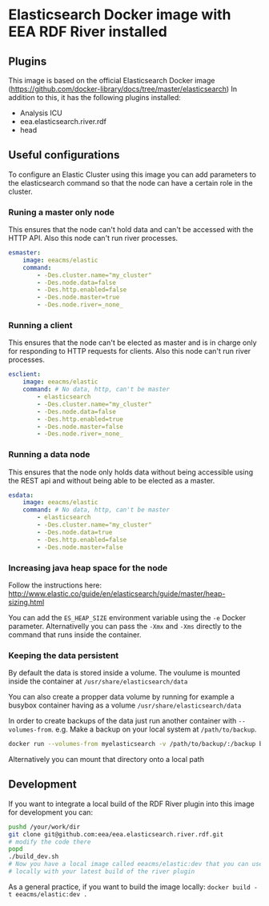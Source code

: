 # Elasticsearch Docker image with EEA RDF River installed

## Plugins
This image is based on the official Elasticsearch Docker image
(https://github.com/docker-library/docs/tree/master/elasticsearch)
In addition to this, it has the following plugins installed:

* Analysis ICU
* eea.elasticsearch.river.rdf
* head

## Useful configurations

To configure an Elastic Cluster using this image you can add parameters
to the elasticsearch command so that the node can have a certain role in
the cluster.

### Runing a master only node
This ensures that the node can't hold data and can't be accessed with
the HTTP API. Also this node can't run river processes.

```yaml
esmaster:
    image: eeacms/elastic
    command:
        - -Des.cluster.name="my_cluster"
        - -Des.node.data=false
        - -Des.http.enabled=false
        - -Des.node.master=true
        - -Des.node.river=_none_
```

### Running a client
This ensures that the node can't be elected as master and is in charge
only for responding to HTTP requests for clients. Also this node can't run
river processes.

```yaml
esclient:
    image: eeacms/elastic
    command: # No data, http, can't be master
        - elasticsearch
        - -Des.cluster.name="my_cluster"
        - -Des.node.data=false
        - -Des.http.enabled=true
        - -Des.node.master=false
        - -Des.node.river=_none_
```

### Running a data node
This ensures that the node only holds data without being accessible
using the REST api and without being able to be elected as a master.

```yaml
esdata:
    image: eeacms/elastic
    command: # No data, http, can't be master
        - elasticsearch
        - -Des.cluster.name="my_cluster"
        - -Des.node.data=true
        - -Des.http.enabled=false
        - -Des.node.master=false
```

### Increasing java heap space for the node

Follow the instructions here:
http://www.elastic.co/guide/en/elasticsearch/guide/master/heap-sizing.html

You can add the ```ES_HEAP_SIZE``` environment variable using
the ```-e``` Docker parameter. Alternativelly you can pass
the ```-Xmx``` and ```-Xms``` directly to the command that runs inside
the container.

### Keeping the data persistent

By default the data is stored inside a volume.
The voulume is mounted inside the container at ```/usr/share/elasticsearch/data```

You can also create a propper data volume by running for example a busybox container
having as a volume ```/usr/share/elasticsearch/data```

In order to create backups of the data just run another container with
```--volumes-from```. e.g. Make a backup on your local system at ```/path/to/backup```.

```bash
docker run --volumes-from myelasticsearch -v /path/to/backup/:/backup busybox cp -r /usr/share/elasticsearch/data /backup
```

Alternatively you can mount that directory onto a local path


## Development

If you want to integrate a local build of the RDF River plugin into this
image for development you can:

```bash
pushd /your/work/dir
git clone git@github.com:eea/eea.elasticsearch.river.rdf.git
# modify the code there
popd
./build_dev.sh
# Now you have a local image called eeacms/elastic:dev that you can use
# locally with your latest build of the river plugin
```

As a general practice, if you want to build the image locally:
```docker build -t eeacms/elastic:dev .```

